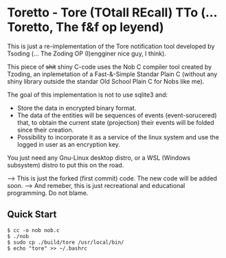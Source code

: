 # Toretto - Tore (TOtall REcall) TTo (... Toretto, The f&f op leyend)

This is just a re-implementation of the Tore notification tool developed by Tsoding (... The Zoding OP (I)engginer nice guy, I think).

This piece of ~~shit~~ shiny C-code uses the Nob C compiler tool created by Tzoding, an inplemetation of a Fast-&-Simple Standar Plain C (without any shiny library outside the standar Old School Plain C for Nobs like me).

The goal of this implementation is not to use sqlite3 and: 
  - Store the data in encrypted binary format.
  - The data of the entities will be sequences of events (event-sorucered) that, to obtain the current state (projection) their events will be folded since their creation.
  - Possibility to incorporate it as a service of the linux system and use the logged in user as an encryption key.

You just need any Gnu-Linux desktop distro, or a WSL (Windows subsystem) distro to put this on the road.  

--> This is just the forked (first commit) code. The new code will be added soon. 
--> And remeber, this is just recreational and educational programming. Do not blame.


## Quick Start

```console
$ cc -o nob nob.c
$ ./nob
$ sudo cp ./build/tore /usr/local/bin/
$ echo "tore" >> ~/.bashrc
```
